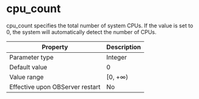 cpu_count 
==============================

cpu_count specifies the total number of system CPUs. If the value is set to 0, the system will automatically detect the number of CPUs. 


|          **Property**           | **Description** |
|---------------------------------|-----------------|
| Parameter type                  | Integer         |
| Default value                   | 0               |
| Value range                     | \[0, +∞)        |
| Effective upon OBServer restart | No              |



